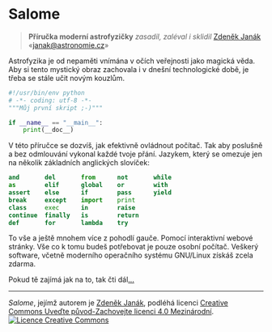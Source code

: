 # Salome

> **Příručka moderní astrofyzičky**
> *zasadil, zaléval i sklidil*
> [Zdeněk Janák](http://janak.astronomie.cz/)
> «janak@astronomie.cz»

Astrofyzika je od nepaměti vnímána v očích veřejnosti jako magická 
věda. Aby si tento mystický obraz zachovala i v dnešní technologické 
době, je třeba se stále učit novým kouzlům.

```python
#!/usr/bin/env python
# -*- coding: utf-8 -*-
"""Můj první skript ;-)"""

if __name__ == "__main__":
    print(__doc__)
```

V této příručce se dozvíš, jak efektivně ovládnout počítač. Tak aby 
poslušně a bez odmlouvání vykonal každé tvoje přání. Jazykem, 
který se omezuje jen na několik základních anglických slovíček:

```python
and       del       from      not       while
as        elif      global    or        with
assert    else      if        pass      yield
break     except    import    print
class     exec      in        raise
continue  finally   is        return 
def       for       lambda    try
```

To vše a ještě mnohem více z pohodlí gauče. Pomocí interaktivní webové 
stránky. Vše co k tomu budeš potřebovat je pouze osobní počítač. 
Veškerý software, včetně moderního operačního systému GNU/Linux získáš 
zcela zdarma.

Pokud tě zajímá jak na to, tak čti dál[...](INSTALL.md)

---

<em xmlns:dct="http://purl.org/dc/terms/" property="dct:title">
Salome</em>, jejímž autorem je 
<a xmlns:cc="http://creativecommons.org/ns#" href="http://janak.astronomie.cz/" property="cc:attributionName" rel="cc:attributionURL">
Zdeněk Janák</a>, podléhá licenci
<a rel="license" href="http://creativecommons.org/licenses/by-sa/4.0/">
Creative Commons Uveďte původ-Zachovejte licenci 4.0 Mezinárodní</a>.
<a rel="license" href="http://creativecommons.org/licenses/by-sa/4.0/">
<img alt="Licence Creative Commons" style="border-width:0" 
src="https://i.creativecommons.org/l/by-sa/4.0/80x15.png" />
</a>
